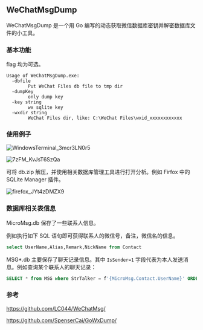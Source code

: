 ## WeChatMsgDump

WeChatMsgDump 是一个用 Go 编写的动态获取微信数据库密钥并解密数据库文件的小工具。

### 基本功能

flag 均为可选。

```
Usage of WeChatMsgDump.exe:
  -dbfile
        Put WeChat Files db file to tmp dir
  -dumpKey
        only dump key
  -key string
        wx sqlite key
  -wxdir string
        WeChat Files dir, like: C:\WeChat Files\wxid_xxxxxxxxxxxx
```

### 使用例子

![WindowsTerminal_3mcr3LN0r5](https://chevereto.1i6w31fen9.top/images/2025/01/15/WindowsTerminal_3mcr3LN0r5.png)

![7zFM_KvJsT6SzQa](https://chevereto.1i6w31fen9.top/images/2025/01/15/7zFM_KvJsT6SzQa.png)

可将 db.zip 解压，并使用相关数据库管理工具进行打开分析。例如 Firfox 中的 SQLite Manager 插件。

![firefox_JYt4zDMZX9](https://chevereto.1i6w31fen9.top/images/2025/01/15/firefox_JYt4zDMZX9.png)

### 数据库相关表信息

MicroMsg.db 保存了一些联系人信息。

例如执行如下 SQL 语句即可获得联系人的微信号，备注，微信名的信息。

```SQL 
select UserName,Alias,Remark,NickName from Contact
```

MSG*.db 主要保存了聊天记录信息。其中 `IsSender=1` 字段代表为本人发送消息。例如查询某个联系人的聊天记录：

```SQL 
SELECT * from MSG where StrTalker = f'{MicroMsg.Contact.UserName}' ORDER BY CreateTime DESC limit 10
```

### 参考

https://github.com/LC044/WeChatMsg/

https://github.com/SpenserCai/GoWxDump/
